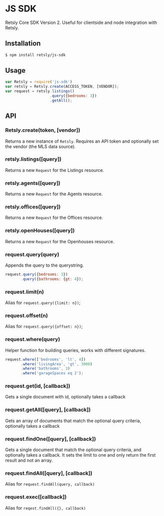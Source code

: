 # JS SDK
 Retsly Core SDK Version 2. Useful for clientside and node integration with Retsly.

## Installation
```bash
$ npm install retsly/js-sdk
```

## Usage
```js
var Retsly = require('js-sdk')
var retsly = Retsly.create(ACCESS_TOKEN, [VENDOR]);
var request = retsly.listings()
                    .query({bedrooms: 3})
                    .getAll();
```

## API
### Retsly.create(token, [vendor])
Returns a new instance of `Retsly`. Requires an API token and optionally set the vendor (the MLS data source).

### retsly.listings([query])
Returns a new `Request` for the Listings resource.

### retsly.agents([query])
Returns a new `Request` for the Agents resource.

### retsly.offices([query])
Returns a new `Request` for the Offices resource.

### retsly.openHouses([query])
Returns a new `Request` for the Openhouses resource.

### request.query(query)
Appends the query to the querystring.
```js
request.query({bedrooms: 3})
       .query({bathrooms: {gt: 4});
```

### request.limit(n)
Alias for `request.query({limit: n})`;

### request.offset(n)
Alias for `request.query({offset: n})`;

### request.where(query)
Helper function for building queries, works with different signatures.
```js
request.where(['bedrooms', 'lt', 4])
       .where('livingArea', 'gt', 3000)
       .where('bathrooms', 3)
       .where('garageSpaces eq 2');
```
### request.get(id, [callback])
Gets a single document with id, optionally takes a callback

### request.getAll([query], [callback])
Gets an array of documents that match the optional query criteria, optionally takes a callback

### request.findOne([query], [callback])
Gets a single document that match the optional query criteria, and optionally takes a callback. It sets the limit to one and only return the first result and not an array.

### request.findAll([query], [callback])
Alias for `request.findAll(query, callback)`

### request.exec([callback])
Alias for `reqest.findAll({}, callback)`
